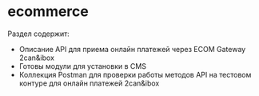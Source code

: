 # ecommerce
Раздел содержит:
- Описание API для приема онлайн платежей через ECOM Gateway 2can&ibox
- Готовы модули для установки в CMS
- Коллекция Postman для проверки работы методов API на тестовом контуре для онлайн платежей 2can&ibox
